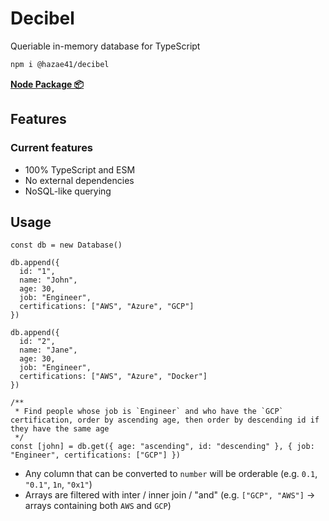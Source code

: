 # Decibel

Queriable in-memory database for TypeScript

```bash
npm i @hazae41/decibel
```

[**Node Package 📦**](https://www.npmjs.com/package/@hazae41/decibel)

## Features

### Current features
- 100% TypeScript and ESM
- No external dependencies
- NoSQL-like querying

## Usage

```tsx
const db = new Database()

db.append({
  id: "1",
  name: "John",
  age: 30,
  job: "Engineer",
  certifications: ["AWS", "Azure", "GCP"]
})

db.append({
  id: "2",
  name: "Jane",
  age: 30,
  job: "Engineer",
  certifications: ["AWS", "Azure", "Docker"]
})

/**
 * Find people whose job is `Engineer` and who have the `GCP` certification, order by ascending age, then order by descending id if they have the same age
 */
const [john] = db.get({ age: "ascending", id: "descending" }, { job: "Engineer", certifications: ["GCP"] })
```

- Any column that can be converted to `number` will be orderable (e.g. `0.1`, `"0.1"`, `1n`, `"0x1"`)
- Arrays are filtered with inter / inner join / "and" (e.g. `["GCP", "AWS"]` -> arrays containing both `AWS` and `GCP`)